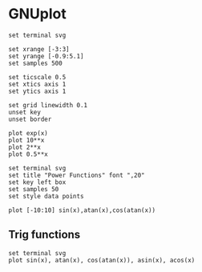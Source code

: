 # GNUplot

```gnuplot {cmd=true output="html"}
set terminal svg

set xrange [-3:3]
set yrange [-0.9:5.1]
set samples 500

set ticscale 0.5
set xtics axis 1
set ytics axis 1

set grid linewidth 0.1
unset key
unset border

plot exp(x)
plot 10**x
plot 2**x
plot 0.5**x
```


```gnuplot {cmd=true output="html"}
set terminal svg
set title "Power Functions" font ",20"
set key left box
set samples 50
set style data points

plot [-10:10] sin(x),atan(x),cos(atan(x))
```

## Trig functions

```gnuplot {cmd=true output="html"}
set terminal svg
plot sin(x), atan(x), cos(atan(x)), asin(x), acos(x)
```
